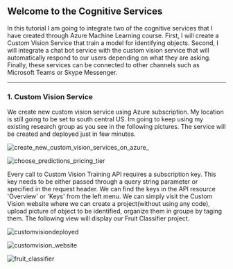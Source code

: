 ## Welcome to the Cognitive Services

In this tutorial I am  going to integrate two of the cognitive services that I have created through Azure Machine Learning  course. First, I will create a Custom Vision Service that train a model for identifying objects. Second, I will integrate  a chat bot service  with the custom vision service that will automatically respond to our users depending on what they are asking. Finally, these services can be connected to other channels such as Microsoft Teams or Skype Messenger.

***

### 1. Custom Vision Service
We create new custom vision service using Azure subscription. My location is still going to be set to south central US. Im going to keep using my existing research group as you see in the following pictures. The service will be created and deployed just in few minutes. 


![create_new_custom_vision_services_on_azure_](https://user-images.githubusercontent.com/26039303/49919411-c5b80d80-fea6-11e8-8c4b-4a6ea671b8b4.png)

![choose_predictions_pricing_tier](https://user-images.githubusercontent.com/26039303/49919545-3e1ece80-fea7-11e8-9c22-f742e4ae2fff.png)

Every call to Custom Vision Training API requires a subscription key. This key needs to be either passed through a query string parameter or specified in the request header. We can find the keys in the API resource 'Overview' or 'Keys' from the left menu. We can simply visit  the Custom Vision website where we can create a project(without using any code), upload picture of object to be identified, organize them in groupe by taging them. The following view will display our Fruit Classifier project.


![customvisiondeployed](https://user-images.githubusercontent.com/26039303/49920683-5a246f00-feab-11e8-88b2-0ffe30b880ad.png)


![customvision_website](https://user-images.githubusercontent.com/26039303/49920689-65779a80-feab-11e8-95c9-6a2a1ca6096d.png)


![fruit_classifier](https://user-images.githubusercontent.com/26039303/49921498-f3ed1b80-fead-11e8-826c-945bea3afbc0.png)
